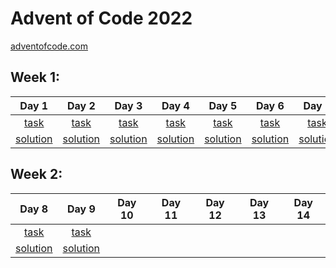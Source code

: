 # Advent of Code 2022
[adventofcode.com](https://adventofcode.com/)
## Week 1:

|                        Day 1                         |               Day 2                                  |               Day 3                                  |                        Day 4                         |                        Day 5                         |                        Day 6                         |                        Day 7                         |
|:----------------------------------------------------:|:----------------------------------------------------:|:----------------------------------------------------:|:----------------------------------------------------:|:----------------------------------------------------:|:----------------------------------------------------:|:----------------------------------------------------:|
|    [task](https://adventofcode.com/2022/day/1)       |     [task](https://adventofcode.com/2022/day/2)      |     [task](https://adventofcode.com/2022/day/3)      |     [task](https://adventofcode.com/2022/day/4)      |     [task](https://adventofcode.com/2022/day/5)      |     [task](https://adventofcode.com/2022/day/6)      |     [task](https://adventofcode.com/2022/day/7)      |
| [solution](/src/main/java/pl/mz/day01/Solution.java) | [solution](/src/main/java/pl/mz/day02/Solution.java) | [solution](/src/main/java/pl/mz/day03/Solution.java) | [solution](/src/main/java/pl/mz/day04/Solution.java) | [solution](/src/main/java/pl/mz/day05/Solution.java) | [solution](/src/main/java/pl/mz/day06/Solution.java) | [solution](/src/main/java/pl/mz/day07/Solution.java) |

## Week 2:
|                        Day 8                         |                        Day 9                         | Day 10 | Day 11 | Day 12 | Day 13 | Day 14 |
|:----------------------------------------------------:|:----------------------------------------------------:|:------:|:------:|:------:|:------:|:------:|
|     [task](https://adventofcode.com/2022/day/8)      |     [task](https://adventofcode.com/2022/day/9)      |        |        |        |        |        |
| [solution](/src/main/java/pl/mz/day08/Solution.java) | [solution](/src/main/java/pl/mz/day09/Solution.java) |        |        |        |        |        |  